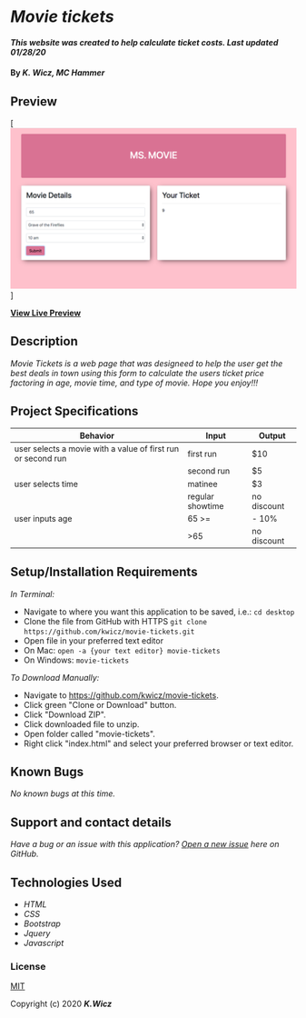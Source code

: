 # _Movie tickets_

#### _This website was created to help calculate ticket costs. Last updated 01/28/20_

#### By _**K. Wicz, MC Hammer**_


## Preview

[![Landing Page Preview](/img/movie-tickets.png)]

**[View Live Preview](https://kwicz.github.io/movie-tickets/)**

## Description

_Movie Tickets is a web page that was designeed to help the user get the best deals in town using this form to calculate the users ticket price factoring in age, movie time, and type of movie. Hope you enjoy!!!_

## Project Specifications

| Behavior | Input | Output |
|---|---|---|
| user selects a movie with a value of first run or second run| first run | $10  |
|   | second run | $5  |
| user selects time | matinee | $3 |
|  | regular showtime | no discount |
| user inputs age | 65 >=  | - 10% |
|   | >65 | no discount |
## Setup/Installation Requirements

_In Terminal:_

* Navigate to where you want this application to be saved, i.e.:
```cd desktop```
* Clone the file from GitHub with HTTPS
```git clone https://github.com/kwicz/movie-tickets.git```
* Open file in your preferred text editor
* On Mac: ```open -a {your text editor} movie-tickets```
* On Windows: ```movie-tickets```

_To Download Manually:_

* Navigate to https://github.com/kwicz/movie-tickets.
* Click green "Clone or Download" button.
* Click "Download ZIP".
* Click downloaded file to unzip.
* Open folder called "movie-tickets".
* Right click "index.html" and select your preferred browser or text editor.

## Known Bugs

_No known bugs at this time._

## Support and contact details

_Have a bug or an issue with this application? [Open a new issue](https://github.com/kwicz/movie-tickets/issues) here on GitHub._

## Technologies Used

* _HTML_
* _CSS_
* _Bootstrap_
* _Jquery_
* _Javascript_


### License

[MIT](https://choosealicense.com/licenses/mit/)

Copyright (c) 2020 **_K.Wicz_**